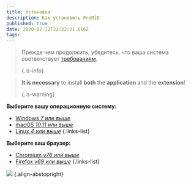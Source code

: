 ```yaml
---
title: Установка
description: Как установить PreMiD
published: true
date: 2020-02-12T22:22:21.616Z
tags: 
---
```


> Прежде чем продолжить, убедитесь, что ваша система соответствует [требованиям](/install/requirements). 
> 
> {.is-info}

> **It is necessary** to install **both** the **application** and the **extension**! 
> 
> {.is-warning}

**Выберите вашу операционную систему:**
- [Windows *7 или выше*](/install/windows)
- [macOS *10.11 или выше*](/install/macos)
- [Linux *4 или выше*](/install/linux)
{.links-list}

**Выберите ваш браузер:**
- [Chromium *v76 или выше*](/install/chromium)
- [Firefox *v69 или выше*](/install/firefox)
{.links-list}

![](https://a.icons8.com/ajlQdsfa/FZhYWV/svg.svg) {.align-abstopright}